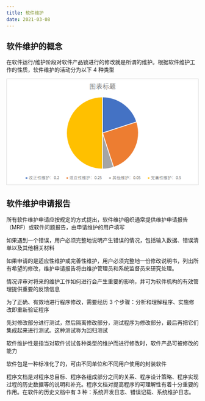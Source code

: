 ```yaml
---
title: 软件维护
date: 2021-03-08
---
```


## 软件维护的概念

在软件运行/维护阶段对软件产品锁进行的修改就是所谓的维护。根据软件维护工作的性质，软件维护的活动分为以下 4 种类型

![image-20210308153927286](/soft_engineering/image-20210308153927286.png)

## 软件维护申请报告

所有软件维护申请应按规定的方式提出，软件维护组织通常提供维护申请报告（MRF）或软件问题报告，由申请维护的用户填写

如果遇到一个错误，用户必须完整地说明产生错误的情况，包括输入数据、错误清单以及其他相关材料

如果申请的是适应性维护或完善性维护，用户必须完整地一份修改说明书，列出所有希望的修改，维护申请报告将由维护管理员和系统监督员来研究处理。

情况评审对将来的维护工作如何进行会产生重要的影响，并可为软件机构的有效管理提供重要的反馈信息

为了正确、有效地进行程序修改，需要经历 3 个步骤：分析和理解程序、实施修改即重新验证程序

先对修改部分进行测试，然后隔离修改部分，测试程序为修改部分，最后再把它们集成起来进行测试。这种测试称为回归测试

软件维护性是指当对软件试试各种类型的维护而进行修改时，软件产品可被修改的能力

软件包是一种标准化了的，可由不同单位和不同用户使用的封装软件

程序文档是对程序总目标、程序各组成部分之间的关系、程序设计策略、程序实现过程的历史数据等的说明和补充。程序文档对提高程序的可理解性有着十分重要的作用。在软件的历史文档中有 3 种：系统开发日志、错误记载、系统维护日志。

